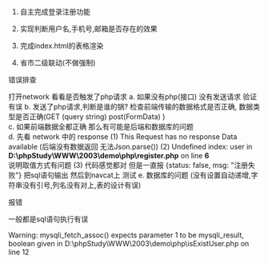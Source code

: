 1. 自主完成登录注册功能

2. 实现判断用户名,手机号,邮箱是否存在的效果

3. 完成index.html的表格渲染

4. 省市二级联动(不做强制)



错误排查

打开network  看看是否触发了php请求
a. 如果没有php(接口)  没有发送请求 验证有误
b. 发送了php请求,判断是谁的锅?  检查前端传输的数据格式是否正确, 数据类型是否正确(GET (query string)  post(FormData) )   
c. 如果前端数据全都正确 那么有可能是后端和数据库的问题  
d. 先看 network 中的 response
    (1)   This Request has no response Data available    (后端没有数据返回  无法Json.parse())
    (2)   Undefined index: user in <b>D:\phpStudy\WWW\2003\demo\php\register.php</b> on line <b>6</b><br />    说明取值方式有问题
    (3)   代码感觉都对  但是一直报  {status: false, msg: "注册失败"}  把sql语句输出  然后到navcat上 测试 
e.  数据库的问题  (没有设置自动递增,字符串没有引号,列名没有对上,表的设计有误)



报错

一般都是sql语句执行有误

Warning: mysqli_fetch_assoc() expects parameter 1 to be mysqli_result, boolean given in D:\phpStudy\WWW\2003\demo\php\isExistUser.php on line 12